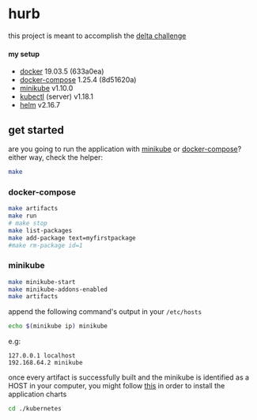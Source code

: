 # hurb
this project is meant to accomplish the [delta challenge](https://github.com/hurbcom/challenge-delta)

#### my setup
- [docker](https://www.docker.com/get-started) 19.03.5 (633a0ea)
- [docker-compose](https://docs.docker.com/compose/install/) 1.25.4 (8d51620a)
- [minikube](https://kubernetes.io/docs/tasks/tools/install-minikube/) v1.10.0 
- [kubectl](https://kubernetes.io/docs/tasks/tools/install-kubectl/) (server) v1.18.1
- [helm](https://helm.sh/docs/intro/install/) v2.16.7

## get started
are you going to run the application with [minikube](#minikube) or [docker-compose](#docker-compose)?
either way, check the helper:
```bash
make
```

### docker-compose
```bash
make artifacts
make run
# make stop
make list-packages
make add-package text=myfirstpackage
#make rm-package id=1
```

### minikube
```bash
make minikube-start
make minikube-addons-enabled
make artifacts
```

append the following command's output in your `/etc/hosts`
```bash
echo $(minikube ip) minikube
```
e.g:
```
127.0.0.1 localhost
192.168.64.2 minikube
```

once every artifact is successfully built and the minikube is identified as a HOST in your computer, you might follow [this](https://github.com/devbytom/hurb/tree/master/kubernetes) in order to install the application charts
```bash
cd ./kubernetes
```
